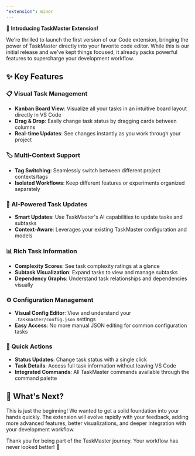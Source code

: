 ```yaml
---
"extension": minor
---
```


🎉 **Introducing TaskMaster Extension!** 

We're thrilled to launch the first version of our Code extension, bringing the power of TaskMaster directly into your favorite code editor. While this is our initial release and we've kept things focused, it already packs powerful features to supercharge your development workflow.

## ✨ Key Features

### 📋 Visual Task Management
- **Kanban Board View**: Visualize all your tasks in an intuitive board layout directly in VS Code
- **Drag & Drop**: Easily change task status by dragging cards between columns
- **Real-time Updates**: See changes instantly as you work through your project

### 🏷️ Multi-Context Support
- **Tag Switching**: Seamlessly switch between different project contexts/tags
- **Isolated Workflows**: Keep different features or experiments organized separately

### 🤖 AI-Powered Task Updates
- **Smart Updates**: Use TaskMaster's AI capabilities to update tasks and subtasks
- **Context-Aware**: Leverages your existing TaskMaster configuration and models

### 📊 Rich Task Information
- **Complexity Scores**: See task complexity ratings at a glance
- **Subtask Visualization**: Expand tasks to view and manage subtasks
- **Dependency Graphs**: Understand task relationships and dependencies visually

### ⚙️ Configuration Management
- **Visual Config Editor**: View and understand your `.taskmaster/config.json` settings
- **Easy Access**: No more manual JSON editing for common configuration tasks

### 🚀 Quick Actions
- **Status Updates**: Change task status with a single click
- **Task Details**: Access full task information without leaving VS Code
- **Integrated Commands**: All TaskMaster commands available through the command palette

## 🎯 What's Next?

This is just the beginning! We wanted to get a solid foundation into your hands quickly. The extension will evolve rapidly with your feedback, adding more advanced features, better visualizations, and deeper integration with your development workflow.

Thank you for being part of the TaskMaster journey. Your workflow has never looked better! 🚀
